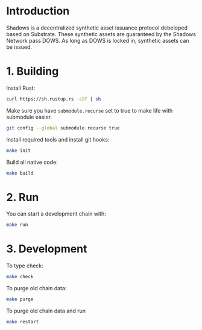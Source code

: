 # IntroductionShadows is a decentralized synthetic asset issuance protocol debeloped based on Substrate. These synthetic assets are guaranteed by the Shadows Network pass DOWS. As long as DOWS is locked in, synthetic assets can be issued.# 1. BuildingInstall Rust:```bashcurl https://sh.rustup.rs -sSf | sh```Make sure you have `submodule.recurse` set to true to make life with submodule easier.```bashgit config --global submodule.recurse true```Install required tools and install git hooks:```bashmake init```Build all native code:```bashmake build```# 2. RunYou can start a development chain with:```bashmake run```# 3. DevelopmentTo type check:```bashmake check```To purge old chain data:```bashmake purge```To purge old chain data and run```bashmake restart```